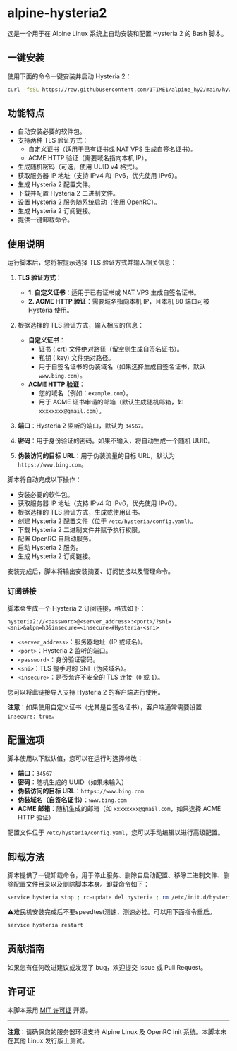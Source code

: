 # alpine-hysteria2

这是一个用于在 Alpine Linux 系统上自动安装和配置 Hysteria 2 的 Bash 脚本。

## 一键安装

使用下面的命令一键安装并启动 Hysteria 2：

```bash
curl -fsSL https://raw.githubusercontent.com/1TIME1/alpine_hy2/main/hy2.sh -o hy2.sh && chmod +x hy2.sh && sh hy2.sh
```

## 功能特点

- 自动安装必要的软件包。
- 支持两种 TLS 验证方式：
  - 自定义证书（适用于已有证书或 NAT VPS 生成自签名证书）。
  - ACME HTTP 验证（需要域名指向本机 IP）。
- 生成随机密码（可选，使用 UUID v4 格式）。
- 获取服务器 IP 地址（支持 IPv4 和 IPv6，优先使用 IPv6）。
- 生成 Hysteria 2 配置文件。
- 下载并配置 Hysteria 2 二进制文件。
- 设置 Hysteria 2 服务随系统启动（使用 OpenRC）。
- 生成 Hysteria 2 订阅链接。
- 提供一键卸载命令。

## 使用说明

运行脚本后，您将被提示选择 TLS 验证方式并输入相关信息：

1. **TLS 验证方式**：
   - **1. 自定义证书**：适用于已有证书或 NAT VPS 生成自签名证书。
   - **2. ACME HTTP 验证**：需要域名指向本机 IP，且本机 80 端口可被 Hysteria 使用。

2. 根据选择的 TLS 验证方式，输入相应的信息：
   - **自定义证书**：
     - 证书 (.crt) 文件绝对路径（留空则生成自签名证书）。
     - 私钥 (.key) 文件绝对路径。
     - 用于自签名证书的伪装域名（如果选择生成自签名证书，默认 `www.bing.com`）。
   - **ACME HTTP 验证**：
     - 您的域名（例如：`example.com`）。
     - 用于 ACME 证书申请的邮箱（默认生成随机邮箱，如 `xxxxxxxx@gmail.com`）。

3. **端口**：Hysteria 2 监听的端口，默认为 `34567`。
4. **密码**：用于身份验证的密码。如果不输入，将自动生成一个随机 UUID。
5. **伪装访问的目标 URL**：用于伪装流量的目标 URL，默认为 `https://www.bing.com`。

脚本将自动完成以下操作：

- 安装必要的软件包。
- 获取服务器 IP 地址（支持 IPv4 和 IPv6，优先使用 IPv6）。
- 根据选择的 TLS 验证方式，生成或使用证书。
- 创建 Hysteria 2 配置文件（位于 `/etc/hysteria/config.yaml`）。
- 下载 Hysteria 2 二进制文件并赋予执行权限。
- 配置 OpenRC 自启动服务。
- 启动 Hysteria 2 服务。
- 生成 Hysteria 2 订阅链接。

安装完成后，脚本将输出安装摘要、订阅链接以及管理命令。

### 订阅链接

脚本会生成一个 Hysteria 2 订阅链接，格式如下：

```
hysteria2://<password>@<server_address>:<port>/?sni=<sni>&alpn=h3&insecure=<insecure>#Hysteria-<sni>
```

- `<server_address>`：服务器地址（IP 或域名）。
- `<port>`：Hysteria 2 监听的端口。
- `<password>`：身份验证密码。
- `<sni>`：TLS 握手时的 SNI（伪装域名）。
- `<insecure>`：是否允许不安全的 TLS 连接（`0` 或 `1`）。

您可以将此链接导入支持 Hysteria 2 的客户端进行使用。

**注意**：如果使用自定义证书（尤其是自签名证书），客户端通常需要设置 `insecure: true`。

## 配置选项

脚本使用以下默认值，您可以在运行时选择修改：

- **端口**：`34567`
- **密码**：随机生成的 UUID（如果未输入）
- **伪装访问的目标 URL**：`https://www.bing.com`
- **伪装域名（自签名证书）**：`www.bing.com`
- **ACME 邮箱**：随机生成的邮箱（如 `xxxxxxxx@gmail.com`，如果选择 ACME HTTP 验证）

配置文件位于 `/etc/hysteria/config.yaml`，您可以手动编辑以进行高级配置。

## 卸载方法

脚本提供了一键卸载命令，用于停止服务、删除自启动配置、移除二进制文件、删除配置文件目录以及删除脚本本身。卸载命令如下：

```bash
service hysteria stop ; rc-update del hysteria ; rm /etc/init.d/hysteria ; rm /usr/local/bin/hysteria ; rm -rf /etc/hysteria ; rm hy2.sh
```

⚠️难民机安装完成后不要speedtest测速，测速必挂。可以用下面指令重启。

```bash
service hysteria restart
```

## 贡献指南

如果您有任何改进建议或发现了 bug，欢迎提交 Issue 或 Pull Request。

## 许可证

本脚本采用 [MIT 许可证](LICENSE) 开源。

---

**注意**：请确保您的服务器环境支持 Alpine Linux 及 OpenRC init 系统。本脚本未在其他 Linux 发行版上测试。
